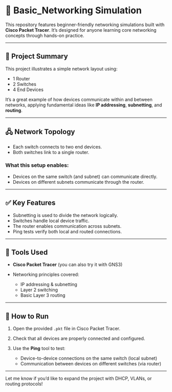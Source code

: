 
# 🔌 Basic\_Networking Simulation

This repository features beginner-friendly networking simulations built with **Cisco Packet Tracer**. It’s designed for anyone learning core networking concepts through hands-on practice.

---

## 🧱 Project Summary

This project illustrates a simple network layout using:

* 1 Router
* 2 Switches
* 4 End Devices

It’s a great example of how devices communicate within and between networks, applying fundamental ideas like **IP addressing**, **subnetting**, and **routing**.

---

## 🖧 Network Topology

* Each switch connects to two end devices.
* Both switches link to a single router.

### What this setup enables:

* Devices on the same switch (and subnet) can communicate directly.
* Devices on different subnets communicate through the router.

---

## ✅ Key Features

* Subnetting is used to divide the network logically.
* Switches handle local device traffic.
* The router enables communication across subnets.
* Ping tests verify both local and routed connections.

---

## 🧰 Tools Used

* **Cisco Packet Tracer** (you can also try it with GNS3)
* Networking principles covered:

  * IP addressing & subnetting
  * Layer 2 switching
  * Basic Layer 3 routing

---

## 🚀 How to Run

1. Open the provided `.pkt` file in Cisco Packet Tracer.
2. Check that all devices are properly connected and configured.
3. Use the **Ping** tool to test:

   * Device-to-device connections on the same switch (local subnet)
   * Communication between devices on different switches (via router)

---

Let me know if you’d like to expand the project with DHCP, VLANs, or routing protocols!
